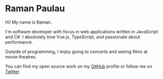 # Raman Paulau

Hi! My name is Raman.

I'm software developer with focus in web applications written in JavaScript and C#. I absolutely love Vue.js, TypeScript, and passionate about performance.

Outside of programming, I enjoy going to concerts and seeing films at movie theatres.

You can find my open source work on my [GitHub](https://github.com/romansp) profile or follow me on [Twitter](https://twitter.com/rpvlv).
